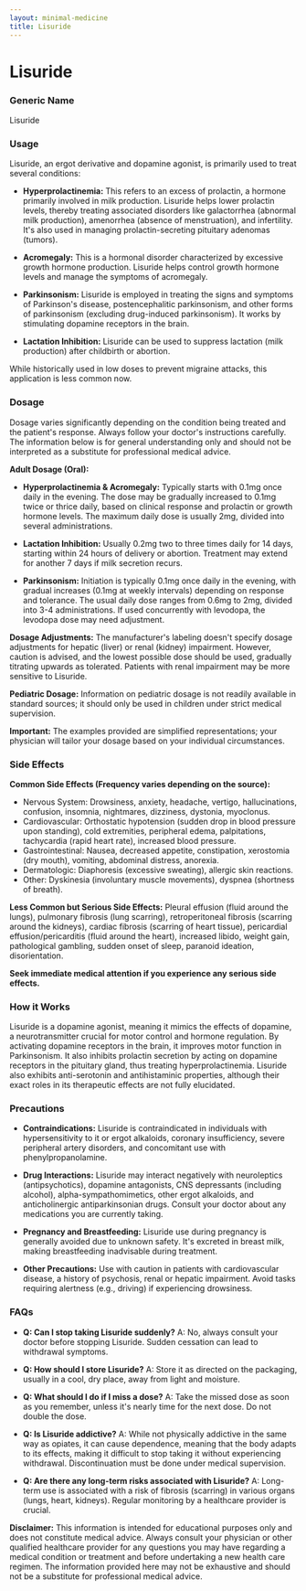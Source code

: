 ```yaml
---
layout: minimal-medicine
title: Lisuride
---
```


# Lisuride
### Generic Name
Lisuride

### Usage
Lisuride, an ergot derivative and dopamine agonist, is primarily used to treat several conditions:

* **Hyperprolactinemia:**  This refers to an excess of prolactin, a hormone primarily involved in milk production.  Lisuride helps lower prolactin levels, thereby treating associated disorders like galactorrhea (abnormal milk production), amenorrhea (absence of menstruation), and infertility. It's also used in managing prolactin-secreting pituitary adenomas (tumors).

* **Acromegaly:** This is a hormonal disorder characterized by excessive growth hormone production. Lisuride helps control growth hormone levels and manage the symptoms of acromegaly.

* **Parkinsonism:** Lisuride is employed in treating the signs and symptoms of Parkinson's disease, postencephalitic parkinsonism, and other forms of parkinsonism (excluding drug-induced parkinsonism). It works by stimulating dopamine receptors in the brain.

* **Lactation Inhibition:** Lisuride can be used to suppress lactation (milk production) after childbirth or abortion.

While historically used in low doses to prevent migraine attacks, this application is less common now.


### Dosage

Dosage varies significantly depending on the condition being treated and the patient's response.  Always follow your doctor's instructions carefully.  The information below is for general understanding only and should not be interpreted as a substitute for professional medical advice.

**Adult Dosage (Oral):**

* **Hyperprolactinemia & Acromegaly:**  Typically starts with 0.1mg once daily in the evening.  The dose may be gradually increased to 0.1mg twice or thrice daily, based on clinical response and prolactin or growth hormone levels. The maximum daily dose is usually 2mg, divided into several administrations.

* **Lactation Inhibition:** Usually 0.2mg two to three times daily for 14 days, starting within 24 hours of delivery or abortion.  Treatment may extend for another 7 days if milk secretion recurs.

* **Parkinsonism:**  Initiation is typically 0.1mg once daily in the evening, with gradual increases (0.1mg at weekly intervals) depending on response and tolerance. The usual daily dose ranges from 0.6mg to 2mg, divided into 3-4 administrations.  If used concurrently with levodopa, the levodopa dose may need adjustment.

**Dosage Adjustments:** The manufacturer's labeling doesn't specify dosage adjustments for hepatic (liver) or renal (kidney) impairment. However, caution is advised, and the lowest possible dose should be used, gradually titrating upwards as tolerated.  Patients with renal impairment may be more sensitive to Lisuride.

**Pediatric Dosage:**  Information on pediatric dosage is not readily available in standard sources;  it should only be used in children under strict medical supervision.

**Important:**  The examples provided are simplified representations; your physician will tailor your dosage based on your individual circumstances.


### Side Effects

**Common Side Effects (Frequency varies depending on the source):**

* Nervous System: Drowsiness, anxiety, headache, vertigo, hallucinations, confusion, insomnia, nightmares, dizziness,  dystonia, myoclonus.
* Cardiovascular: Orthostatic hypotension (sudden drop in blood pressure upon standing), cold extremities, peripheral edema, palpitations, tachycardia (rapid heart rate), increased blood pressure.
* Gastrointestinal: Nausea, decreased appetite, constipation, xerostomia (dry mouth), vomiting, abdominal distress, anorexia.
* Dermatologic: Diaphoresis (excessive sweating), allergic skin reactions.
* Other: Dyskinesia (involuntary muscle movements), dyspnea (shortness of breath).


**Less Common but Serious Side Effects:**  Pleural effusion (fluid around the lungs), pulmonary fibrosis (lung scarring), retroperitoneal fibrosis (scarring around the kidneys), cardiac fibrosis (scarring of heart tissue), pericardial effusion/pericarditis (fluid around the heart), increased libido, weight gain, pathological gambling, sudden onset of sleep, paranoid ideation, disorientation.


**Seek immediate medical attention if you experience any serious side effects.**


### How it Works

Lisuride is a dopamine agonist, meaning it mimics the effects of dopamine, a neurotransmitter crucial for motor control and hormone regulation.  By activating dopamine receptors in the brain, it improves motor function in Parkinsonism.  It also inhibits prolactin secretion by acting on dopamine receptors in the pituitary gland, thus treating hyperprolactinemia.  Lisuride also exhibits anti-serotonin and antihistaminic properties, although their exact roles in its therapeutic effects are not fully elucidated.


### Precautions

* **Contraindications:**  Lisuride is contraindicated in individuals with hypersensitivity to it or ergot alkaloids, coronary insufficiency, severe peripheral artery disorders, and concomitant use with phenylpropanolamine.

* **Drug Interactions:**  Lisuride may interact negatively with neuroleptics (antipsychotics), dopamine antagonists, CNS depressants (including alcohol), alpha-sympathomimetics, other ergot alkaloids, and anticholinergic antiparkinsonian drugs.  Consult your doctor about any medications you are currently taking.

* **Pregnancy and Breastfeeding:** Lisuride use during pregnancy is generally avoided due to unknown safety. It's excreted in breast milk, making breastfeeding inadvisable during treatment.

* **Other Precautions:** Use with caution in patients with cardiovascular disease, a history of psychosis, renal or hepatic impairment.  Avoid tasks requiring alertness (e.g., driving) if experiencing drowsiness.


### FAQs

* **Q: Can I stop taking Lisuride suddenly?** A: No,  always consult your doctor before stopping Lisuride.  Sudden cessation can lead to withdrawal symptoms.

* **Q: How should I store Lisuride?** A: Store it as directed on the packaging, usually in a cool, dry place, away from light and moisture.

* **Q: What should I do if I miss a dose?** A: Take the missed dose as soon as you remember, unless it's nearly time for the next dose.  Do not double the dose.

* **Q: Is Lisuride addictive?** A:  While not physically addictive in the same way as opiates,  it can cause dependence,  meaning that the body adapts to its effects, making it difficult to stop taking it without experiencing withdrawal.  Discontinuation must be done under medical supervision.

* **Q: Are there any long-term risks associated with Lisuride?** A: Long-term use is associated with a risk of fibrosis (scarring) in various organs (lungs, heart, kidneys).  Regular monitoring by a healthcare provider is crucial.


**Disclaimer:** This information is intended for educational purposes only and does not constitute medical advice. Always consult your physician or other qualified healthcare provider for any questions you may have regarding a medical condition or treatment and before undertaking a new health care regimen.  The information provided here may not be exhaustive and should not be a substitute for professional medical advice.
